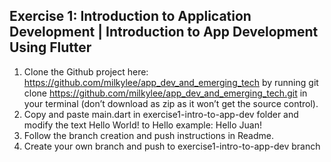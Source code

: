 ## Exercise 1: Introduction to Application Development | Introduction to App Development Using Flutter

1.	Clone the Github project here: https://github.com/milkylee/app_dev_and_emerging_tech by running git clone https://github.com/milkylee/app_dev_and_emerging_tech.git in your terminal (don’t download as zip as it won’t get the source control).
2.	Copy and paste main.dart in exercise1-intro-to-app-dev folder and modify the text Hello World! to Hello <your-name> example: Hello Juan!
3.	Follow the branch creation and push instructions in Readme.
4.	Create your own branch and push to exercise1-intro-to-app-dev branch